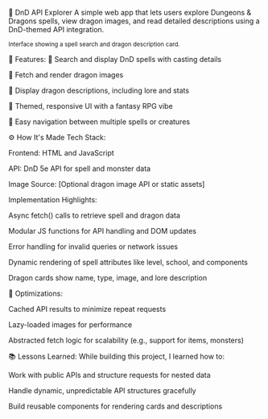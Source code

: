 🐉 DnD API Explorer
A simple web app that lets users explore Dungeons & Dragons spells, view dragon images, and read detailed descriptions using a DnD-themed API integration.

<sub>Interface showing a spell search and dragon description card.</sub>

🧰 Features:
🔮 Search and display DnD spells with casting details

🐉 Fetch and render dragon images

📜 Display dragon descriptions, including lore and stats

🎨 Themed, responsive UI with a fantasy RPG vibe

🔁 Easy navigation between multiple spells or creatures

⚙️ How It's Made
Tech Stack:

Frontend: HTML and  JavaScript


API: DnD 5e API for spell and monster data

Image Source: [Optional dragon image API or static assets]

Implementation Highlights:

Async fetch() calls to retrieve spell and dragon data

Modular JS functions for API handling and DOM updates

Error handling for invalid queries or network issues

Dynamic rendering of spell attributes like level, school, and components

Dragon cards show name, type, image, and lore description

🚀 Optimizations:

Cached API results to minimize repeat requests

Lazy-loaded images for performance

Abstracted fetch logic for scalability (e.g., support for items, monsters)

📚 Lessons Learned:
While building this project, I learned how to:

Work with public APIs and structure requests for nested data

Handle dynamic, unpredictable API structures gracefully

Build reusable components for rendering cards and descriptions

